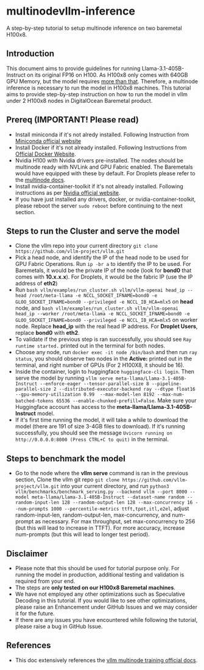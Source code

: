 # multinodevllm-inference
A step-by-step tutorial to setup multinode inference on two baremetal H100x8.

## Introduction 
This document aims to provide guidelines for running Llama-3.1-405B-Instruct on its original FP16 on H100. As H100x8 only comes with 640GB GPU Memory, but the model requires [more than that](https://www.substratus.ai/blog/llama-3-1-405b-gpu-requirements). Therefore, a multinode inference is necessary to run the model in H100x8 machines. This tutorial aims to provide step-by-step instruction on how to run the model in vllm under 2 H100x8 nodes in DigitalOcean Baremetal product.

## Prereq (IMPORTANT! Please read)
- Install miniconda if it's not alredy installed. Following Instruction from [Miniconda official website](https://docs.anaconda.com/miniconda/install/)
- Install Docker if it's not already installed. Following Instructions from [Official Docker Website](https://docs.docker.com/engine/install/ubuntu/#install-using-the-repository).
- Nvidia H100 with Nvidia drivers pre-installed. The nodes should be multinode ready with NVLink and GPU Fabric enabled. The Baremetals would have equipped with these by default. For Droplets please refer to the [multinode docs](https://docs.digitalocean.com/products/droplets/how-to/gpu/configure-multi-node/).
- Install nvidia-container-toolkit if it's not already installed. Following instructions as per [Nvidia official website](https://docs.nvidia.com/datacenter/cloud-native/container-toolkit/latest/install-guide.html#installing-with-apt). 
- If you have just installed any drivers, docker, or nvidia-container-toolkit, please reboot the server `sudo reboot` before continuing to the next section.

## Steps to run the Cluster and serve the model 
- Clone the vllm repo into your current directory `git clone https://github.com/vllm-project/vllm.git`
- Pick a head node, and identify the IP of the head node to be used for GPU Fabric Operations. Run `ip -br a` to identify the IP to be used. For Baremetals, it would be the private IP of the node (look for **bond0** that comes with **10.x.x.x**). For Droplets, it would be the fabric IP (use the IP address of **eth2**)
- Run `bash vllm/examples/run_cluster.sh vllm/vllm-openai head_ip --head /root/meta-llama -e NCCL_SOCKET_IFNAME=bond0 -e GLOO_SOCKET_IFNAME=bond0 --privileged -e NCCL_IB_HCA=mlx5` on **head** node, and `bash vllm/examples/run_cluster.sh vllm/vllm-openai head_ip --worker /root/meta-llama -e NCCL_SOCKET_IFNAME=bond0 -e GLOO_SOCKET_IFNAME=bond0 --privileged -e NCCL_IB_HCA=mlx5` on worker node. Replace **head_ip** with the real head IP address. For **Droplet Users**, replace **bond0** with **eth2**.
- To validate if the previous step is ran successfully, you should see `Ray runtime started.` printed out in the terminal for both nodes.
- Choose any node, run `docker exec -it node /bin/bash` and then run `ray status`, you should observe two nodes in the **Active:** printed out in the terminal, and right number of GPUs (For 2 H100X8, it should be 16).
- Inside the container, login to huggingface `huggingface-cli login`. Then serve the model by running `vllm serve meta-llama/Llama-3.1-405B-Instruct --enforce-eager --tensor-parallel-size 8 --pipeline-parallel-size 2 --distributed-executor-backend ray --dtype float16 --gpu-memory-utilization 0.99  --max-model-len 8192 --max-num-batched-tokens 65536 --enable-chunked-prefill=False`. Make sure your Huggingface account has access to the **meta-llama/Llama-3.1-405B-Instruct** model.
- If it's first time running the model, it will take a while to download the model (there are 191 of size 3-4GB files to download). If it's running successfully, you should see the message `Uvicorn running on http://0.0.0.0:8000 (Press CTRL+C to quit)` in the terminal.

## Steps to benchmark the model
- Go to the node where the **vllm serve** command is ran in the previous section, Clone the vllm git repo `git clone https://github.com/vllm-project/vllm.git` into your current directory, and run `python3 vllm/benchmarks/benchmark_serving.py --backend vllm --port 8000 --model meta-llama/Llama-3.1-405B-Instruct --dataset-name random --random-input-len 128 --random-output-len 128 --max-concurrency 16 --num-prompts 1000 --percentile-metrics ttft,tpot,itl,e2el`, adjust random-input-len, random-output-len, max-concurrency, and num-prompt as necessary. For max throughput, set max-concurrency to 256 (but this will lead to increase in TTFT). For more accuracy, increase num-prompts (but this will lead to longer test period).

## Disclaimer
- Please note that this should be used for tutorial purpose only. For running the model in production, additional testing and validation is required from your end. 
- The steps are **only tested on our H100x8 Baremetal machines**.
- We have not employed any other optimizations such as Speculative Decoding in this tutorial. If you would like to see other optimizations, please raise an Enhancement under GitHub Issues and we may consider it for the future.
- If there are any issues you have encountered while following the tutorial, please raise a bug in GitHub Issue.

## References
- This doc extensively references the [vllm multinode training official docs](https://docs.vllm.ai/en/latest/serving/distributed_serving.html).
